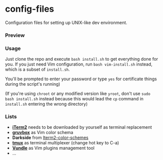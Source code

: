 config-files
============

Configuration files for setting up UNIX-like dev environment.

### Preview


### Usage
Just clone the repo and execute `bash install.sh` to get everything done for you.
If you just need Vim configuration, run `bash vim-install.sh` instead, which is a subset of `install.sh`.

You'll be prompted to enter your password or type `yes` for certificate things during the script's running)

(If you're using `chroot` or any modified version like `yroot`, don't use `sudo bash install.sh` instead because this would lead the `cp` command in `install.sh` entering the wrong directory)

### Lists

* **[iTerm2](http://iterm2.com/)** needs to be downloaded by yourself as terminal replacement
* **[gruvbox](https://github.com/morhetz/gruvbox)** as Vim color schema
* **Darkside** from [Iterm2-color-schemes](http://iterm2colorschemes.com/)
* **[tmux](http://tmux.sourceforge.net/)** as terminal multiplexer (change hot key to C-a)
* **[Vundle](https://github.com/gmarik/Vundle.vim)** as Vim plugins management tool
* ...

